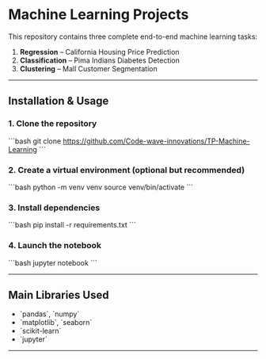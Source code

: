 # Machine Learning Projects

This repository contains three complete end-to-end machine learning tasks:

1. **Regression** – California Housing Price Prediction  
2. **Classification** – Pima Indians Diabetes Detection  
3. **Clustering** – Mall Customer Segmentation

---

## Installation & Usage

### 1. Clone the repository
\`\`\`bash
git clone https://github.com/Code-wave-innovations/TP-Machine-Learning
\`\`\`

### 2. Create a virtual environment (optional but recommended)
\`\`\`bash
python -m venv venv
source venv/bin/activate
\`\`\`

### 3. Install dependencies
\`\`\`bash
pip install -r requirements.txt
\`\`\`

### 4. Launch the notebook
\`\`\`bash
jupyter notebook
\`\`\`

---

## Main Libraries Used
- \`pandas\`, \`numpy\`
- \`matplotlib\`, \`seaborn\`
- \`scikit-learn\`
- \`jupyter\`

---
